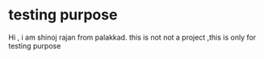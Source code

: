# testing purpose
Hi ,
  i am shinoj rajan from palakkad.
  this is not not a project ,this is only for testing purpose
